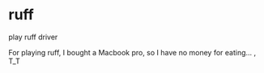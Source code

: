 # ruff
play ruff driver

For playing ruff, I bought a Macbook pro, so I have no money for eating... , T_T
